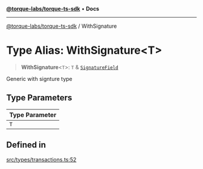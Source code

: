 [**@torque-labs/torque-ts-sdk**](../README.md) • **Docs**

***

[@torque-labs/torque-ts-sdk](../globals.md) / WithSignature

# Type Alias: WithSignature\<T\>

> **WithSignature**\<`T`\>: `T` & [`SignatureField`](../interfaces/SignatureField.md)

Generic with signture type

## Type Parameters

| Type Parameter |
| ------ |
| `T` |

## Defined in

[src/types/transactions.ts:52](https://github.com/torque-labs/torque-ts-sdk/blob/e34efdf278512e8a58bacdba966e9cd90b1db20a/src/types/transactions.ts#L52)
